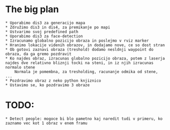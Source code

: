 # The big plan
	* Uporabimo dis3 za generacijo mapa
	* Združimo dis3 in dis4, za premikanje po mapi
	* Ustvarimo svoj predefined path
	* Uporabimo dis3 za face-detection
	* Izracunamo globalno pozicijo obraza in poslejmo v rviz marker
	* Hranimo lokacije videnih obrazov, in dodajamo nove, ce so dost stran
	* Ob gotovi zaznavi obraza (treshold) dodamo nesldnji waypoint do obraza, da ga gremo pozdravit
	* Ko najdes obraz, izracunas globalno pozicijo obraza, potem z laserja najdes dve relativno bliznji tocki na steni, in iz njih izracunas normalo stene
		Normala je pomembna, za tresholding, racunanje odmika od stene, ...
	* Pozdravimo obraz z neko python knjiznico
	* Ustavimo se, ko pozdravimo 3 obraze

# TODO:
	* Detect people: mogoce bi blo pametno kaj naredit tudi v primeru, ko zaznamo vec kot 1 obraz v enem framu
